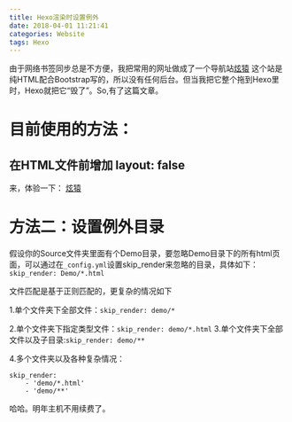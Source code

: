 ```yaml
---
title: Hexo渲染时设置例外
date: 2018-04-01 11:21:41
categories: Website
tags: Hexo
---
```


由于网络书签同步总是不方便，我把常用的网址做成了一个导航站[炫猿](http://oo1.win) 这个站是纯HTML配合Bootstrap写的，所以没有任何后台。但当我把它整个拖到Hexo里时，Hexo就把它“毁了”。So,有了这篇文章。

<!---more--->

# 目前使用的方法：
在HTML文件前增加
layout: false
---

来，体验一下：
[炫猿](/oo1)

# 方法二：设置例外目录
假设你的Source文件夹里面有个Demo目录，要忽略Demo目录下的所有html页面，可以通过在`_config.yml`设置skip_render来忽略的目录，具体如下：
`skip_render: Demo/*.html`

文件匹配是基于正则匹配的，更复杂的情况如下

1.单个文件夹下全部文件：`skip_render: demo/*`

2.单个文件夹下指定类型文件：`skip_render: demo/*.html`
3.单个文件夹下全部文件以及子目录:`skip_render: demo/**`

4.多个文件夹以及各种复杂情况：

```
skip_render:
    - 'demo/*.html'
    - 'demo/**'
```
哈哈。明年主机不用续费了。

